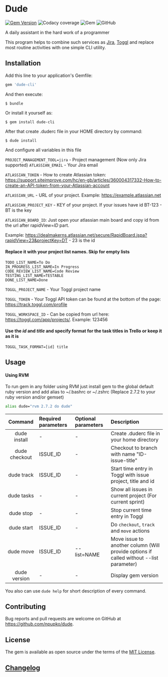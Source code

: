 # Dude

[![Gem Version](https://badge.fury.io/rb/dude-cli.svg)](https://badge.fury.io/rb/dude-cli)
![Codacy coverage](https://img.shields.io/codacy/coverage/8c564cf8054e4575b20b580d47020f52)
![Gem](https://img.shields.io/gem/dv/dude-cli/stable)
![GitHub](https://img.shields.io/github/license/npupko/dude)

A daily assistant in the hard work of a programmer

This program helps to combine such services as [Jira](https://atlassian.net), [Toggl](https://toggl.com) and replace most routine activities with one simple CLI utility.

## Installation

Add this line to your application's Gemfile:

```ruby
gem 'dude-cli'
```

And then execute:

    $ bundle

Or install it yourself as:

    $ gem install dude-cli

After that create .duderc file in your HOME directory by command:

    $ dude install

And configure all variables in this file 

`PROJECT_MANAGEMENT_TOOL=jira` - Project management (Now only Jira supported)
`ATLASSIAN_EMAIL` - Your Jira email

`ATLASSIAN_TOKEN` - How to create Atlassian token: https://support.siteimprove.com/hc/en-gb/articles/360004317332-How-to-create-an-API-token-from-your-Atlassian-account

`ATLASSIAN_URL` - URL of your project. Example: https://example.atlassian.net

`ATLASSIAN_PROJECT_KEY` - KEY of your project. If your issues have id BT-123 - BT is the key

`ATLASSIAN_BOARD_ID`:
Just open your atlassian main board and copy id from the url after rapidView=*ID* part.

Example: https://dealmakerns.atlassian.net/secure/RapidBoard.jspa?rapidView=23&projectKey=DT - 23 is the id


#### Replace it with your project list names. Skip for empty lists

```
TODO_LIST_NAME=To Do
IN_PROGRESS_LIST_NAME=In Progress
CODE_REVIEW_LIST_NAME=Code Review
TESTING_LIST_NAME=TESTABLE
DONE_LIST_NAME=Done
```

`TOGGL_PROJECT_NAME` - Your Toggl project name

`TOGGL_TOKEN` - Your Toggl API token can be found at the bottom of the page: https://track.toggl.com/profile

`TOGGL_WORKSPACE_ID` - Can be copied from url here: https://toggl.com/app/projects/. Example: 123456

#### Use the *id* and *title* and specify format for the task titles in Trello or keep it as it is
`TOGGL_TASK_FORMAT=[id] title`

## Usage

#### Using RVM

To run gem in any folder using RVM just install gem to the global default ruby version and add alias to ~/.bashrc or ~/.zshrc
(Replace 2.7.2 to your ruby version and/or gemset)

```bash
alias dude="rvm 2.7.2 do dude"
```

|    Command    | Required parameters | Optional parameters |                                       Description                                      |
|:-------------:|:-------------------|:-------------------|:--------------------------------------------------------------------------------------|
| dude install  | -                   | -                   | Create .duderc file in your home directory                                             |
| dude checkout | ISSUE_ID            | -                   | Checkout to branch with name "ID-issue-title"                                          |
| dude track    | ISSUE_ID            | -                   | Start time entry in Toggl with issue project, title and id                             |
| dude tasks    | -                   | -                   | Show all issues in current project (For current sprint)                                |
| dude stop     | -                   | -                   | Stop current time entry in Toggl                                                       |
| dude start    | ISSUE_ID            | -                   | Do `checkout`, `track` and `move` actions                                              |
| dude move     | ISSUE_ID            | --list=NAME         | Move issue to another column (Will provide options if called without --list parameter) |
| dude version  | -                   | -                   | Display gem version                                                                    |

You also can use `dude help` for short description of every command.

## Contributing

Bug reports and pull requests are welcome on GitHub at https://github.com/npupko/dude.

## License

The gem is available as open source under the terms of the [MIT License](https://opensource.org/licenses/MIT).

## [Changelog](https://github.com/npupko/dude/CHANGELOG.md)
